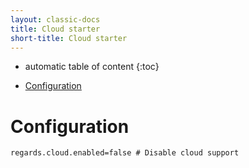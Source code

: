 ```yaml
---
layout: classic-docs
title: Cloud starter
short-title: Cloud starter
---
```


* automatic table of content
{:toc}


- [Configuration](#configuration)

<!-- END doctoc generated TOC please keep comment here to allow auto update -->

# Configuration

```properties
regards.cloud.enabled=false # Disable cloud support
```

